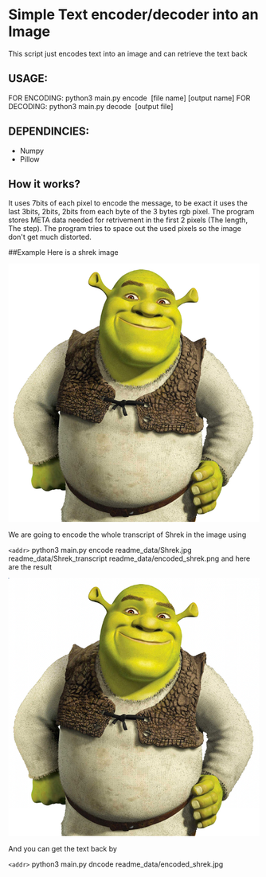 # Simple Text encoder/decoder into an Image
This script just encodes text into an image and can retrieve the text back

## USAGE:
FOR ENCODING: python3 main.py encode <image name> \[file name\] \[output name\]
FOR DECODING: python3 main.py decode <image name> \[output file\]

## DEPENDINCIES:
 * Numpy
 * Pillow

## How it works?
It uses 7bits of each pixel to encode the message, to be exact it uses the last 3bits, 2bits, 2bits from each byte of the 3 bytes rgb pixel.
The program stores META data needed for retrivement in the first 2 pixels (The length, The step). The program tries to space out the used pixels so the image don't get much distorted.

##Example
Here is a shrek image

![](readme_data/Shrek.jpg)

We are going to encode the whole transcript of Shrek in the image
using 

`<addr>` python3 main.py encode readme_data/Shrek.jpg readme_data/Shrek_transcript readme_data/encoded_shrek.png
and here are the result

![](readme_data/encoded_shrek.png)

And you can get the text back by

`<addr>` python3 main.py dncode readme_data/encoded_shrek.jpg
